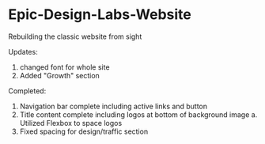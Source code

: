 # Epic-Design-Labs-Website
Rebuilding the classic website from sight

Updates:

1. changed font for whole site
2. Added "Growth" section
    
Completed:

1. Navigation bar complete including active links and button
2. Title content complete including logos at bottom of background image
    a. Utilized Flexbox to space logos
3. Fixed spacing for design/traffic section
